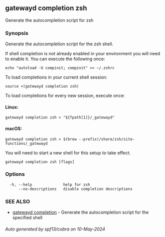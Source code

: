 ## gatewayd completion zsh

Generate the autocompletion script for zsh

### Synopsis

Generate the autocompletion script for the zsh shell.

If shell completion is not already enabled in your environment you will need
to enable it.  You can execute the following once:

	echo "autoload -U compinit; compinit" >> ~/.zshrc

To load completions in your current shell session:

	source <(gatewayd completion zsh)

To load completions for every new session, execute once:

#### Linux:

	gatewayd completion zsh > "${fpath[1]}/_gatewayd"

#### macOS:

	gatewayd completion zsh > $(brew --prefix)/share/zsh/site-functions/_gatewayd

You will need to start a new shell for this setup to take effect.


```
gatewayd completion zsh [flags]
```

### Options

```
  -h, --help              help for zsh
      --no-descriptions   disable completion descriptions
```

### SEE ALSO

* [gatewayd completion](gatewayd_completion.md)	 - Generate the autocompletion script for the specified shell

###### Auto generated by spf13/cobra on 10-May-2024
